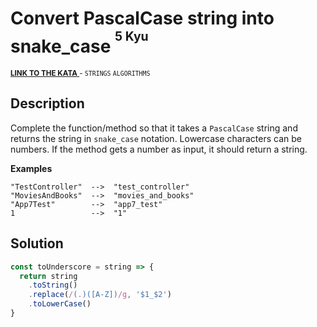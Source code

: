 <h1>Convert PascalCase string into snake_case <sup><sup>5 Kyu</sup></sup></h1>

<sup>
  <a href="https://www.codewars.com/kata/529b418d533b76924600085d">
    <strong>LINK TO THE KATA</strong>
  </a> - <code>STRINGS</code> <code>ALGORITHMS</code>
</sup>

## Description

Complete the function/method so that it takes a `PascalCase` string and returns the string in `snake_case` notation. Lowercase characters can be numbers. If the method gets a number as input, it should return a string.

**Examples**

```
"TestController"  -->  "test_controller"
"MoviesAndBooks"  -->  "movies_and_books"
"App7Test"        -->  "app7_test"
1                 -->  "1"
```

## Solution

```javascript
const toUnderscore = string => {
  return string
    .toString()
    .replace(/(.)([A-Z])/g, '$1_$2')
    .toLowerCase()
}
```
